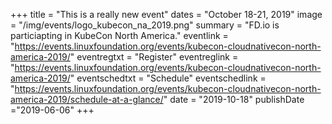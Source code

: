 +++
title = "This is a really new event"
dates = "October 18-21, 2019"
image = "/img/events/logo_kubecon_na_2019.png"
summary = "FD.io  is particiapting in KubeCon North America."
eventlink = "https://events.linuxfoundation.org/events/kubecon-cloudnativecon-north-america-2019/"
eventregtxt = "Register"
eventreglink = "https://events.linuxfoundation.org/events/kubecon-cloudnativecon-north-america-2019/"
eventschedtxt = "Schedule"
eventschedlink = "https://events.linuxfoundation.org/events/kubecon-cloudnativecon-north-america-2019/schedule-at-a-glance/"
date = "2019-10-18"
publishDate ="2019-06-06"
+++


